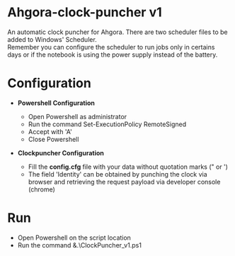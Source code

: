 # Ahgora-clock-puncher v1

An automatic clock puncher for Ahgora. There are two scheduler files to be added to Windows' Scheduler.<br />
Remember you can configure the scheduler to run jobs only in certains days or if the notebook is using the power supply instead of the battery.


# <b>Configuration</b>

* <b>Powershell Configuration</b>
  * Open Powershell as administrator
  * Run the command Set-ExecutionPolicy RemoteSigned
  * Accept with 'A'
  * Close Powershell

* <b>Clockpuncher Configuration</b>
  * Fill the <b>config.cfg</b> file with your data without quotation marks (" or ')
  * The field 'Identity' can be obtained by punching the clock via browser and retrieving the request payload via developer console (chrome)
  
  
# Run
  * Open Powershell on the script location
  * Run the command &.\ClockPuncher_v1.ps1
